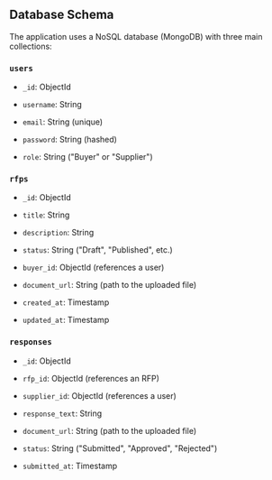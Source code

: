 ## Database Schema

The application uses a NoSQL database (MongoDB) with three main collections:

### `users`

-   `_id`: ObjectId
    
-   `username`: String
    
-   `email`: String (unique)
    
-   `password`: String (hashed)
    
-   `role`: String ("Buyer" or "Supplier")
    

### `rfps`

-   `_id`: ObjectId
    
-   `title`: String
    
-   `description`: String
    
-   `status`: String ("Draft", "Published", etc.)
    
-   `buyer_id`: ObjectId (references a user)
    
-   `document_url`: String (path to the uploaded file)
    
-   `created_at`: Timestamp
    
-   `updated_at`: Timestamp
    

### `responses`

-   `_id`: ObjectId
    
-   `rfp_id`: ObjectId (references an RFP)
    
-   `supplier_id`: ObjectId (references a user)
    
-   `response_text`: String
    
-   `document_url`: String (path to the uploaded file)
    
-   `status`: String ("Submitted", "Approved", "Rejected")
    
-   `submitted_at`: Timestamp